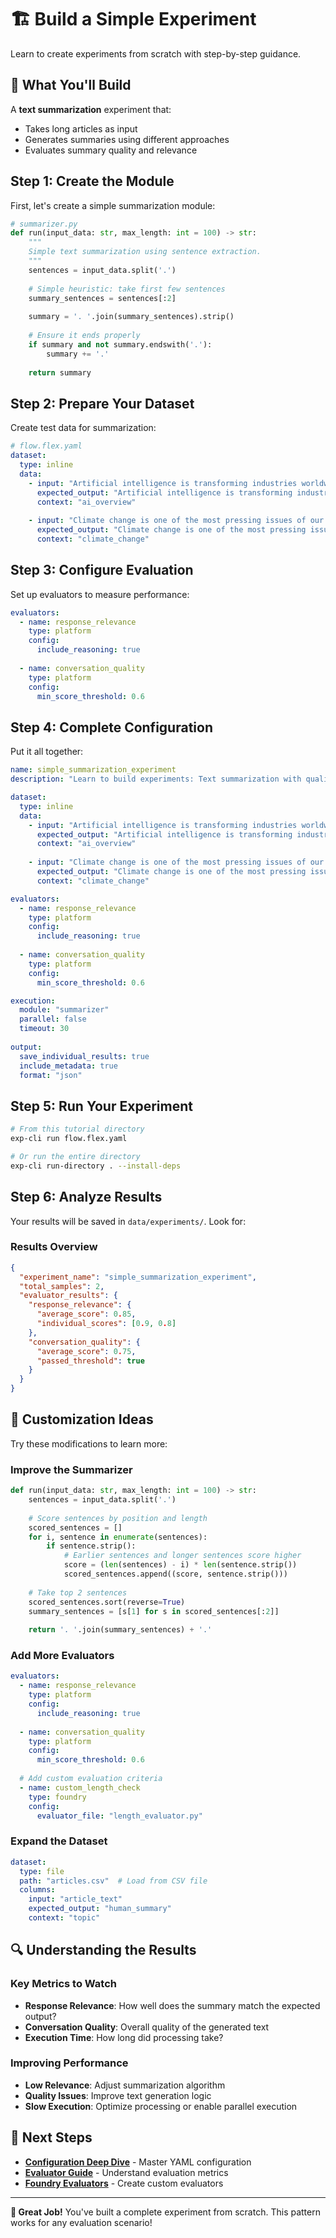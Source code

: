 # 🏗️ Build a Simple Experiment

Learn to create experiments from scratch with step-by-step guidance.

## 🎯 What You'll Build

A **text summarization** experiment that:
- Takes long articles as input
- Generates summaries using different approaches
- Evaluates summary quality and relevance

## Step 1: Create the Module

First, let's create a simple summarization module:

```python
# summarizer.py
def run(input_data: str, max_length: int = 100) -> str:
    """
    Simple text summarization using sentence extraction.
    """
    sentences = input_data.split('.')
    
    # Simple heuristic: take first few sentences
    summary_sentences = sentences[:2]
    
    summary = '. '.join(summary_sentences).strip()
    
    # Ensure it ends properly
    if summary and not summary.endswith('.'):
        summary += '.'
    
    return summary
```

## Step 2: Prepare Your Dataset

Create test data for summarization:

```yaml
# flow.flex.yaml
dataset:
  type: inline
  data:
    - input: "Artificial intelligence is transforming industries worldwide. Companies are investing billions in AI research and development. Machine learning algorithms are becoming more sophisticated every year. The future of AI looks incredibly promising with new breakthroughs happening regularly."
      expected_output: "Artificial intelligence is transforming industries worldwide. Companies are investing billions in AI research and development."
      context: "ai_overview"
      
    - input: "Climate change is one of the most pressing issues of our time. Rising temperatures are causing ice caps to melt at an alarming rate. Scientists are working on innovative solutions to reduce carbon emissions. Renewable energy sources are becoming more cost-effective and efficient."
      expected_output: "Climate change is one of the most pressing issues of our time. Rising temperatures are causing ice caps to melt at an alarming rate."
      context: "climate_change"
```

## Step 3: Configure Evaluation

Set up evaluators to measure performance:

```yaml
evaluators:
  - name: response_relevance
    type: platform
    config:
      include_reasoning: true
      
  - name: conversation_quality  
    type: platform
    config:
      min_score_threshold: 0.6
```

## Step 4: Complete Configuration

Put it all together:

```yaml
name: simple_summarization_experiment
description: "Learn to build experiments: Text summarization with quality evaluation"

dataset:
  type: inline
  data:
    - input: "Artificial intelligence is transforming industries worldwide. Companies are investing billions in AI research and development. Machine learning algorithms are becoming more sophisticated every year. The future of AI looks incredibly promising with new breakthroughs happening regularly."
      expected_output: "Artificial intelligence is transforming industries worldwide. Companies are investing billions in AI research and development."
      context: "ai_overview"
      
    - input: "Climate change is one of the most pressing issues of our time. Rising temperatures are causing ice caps to melt at an alarming rate. Scientists are working on innovative solutions to reduce carbon emissions. Renewable energy sources are becoming more cost-effective and efficient."
      expected_output: "Climate change is one of the most pressing issues of our time. Rising temperatures are causing ice caps to melt at an alarming rate."
      context: "climate_change"

evaluators:
  - name: response_relevance
    type: platform
    config:
      include_reasoning: true
      
  - name: conversation_quality
    type: platform  
    config:
      min_score_threshold: 0.6

execution:
  module: "summarizer"
  parallel: false
  timeout: 30
  
output:
  save_individual_results: true
  include_metadata: true
  format: "json"
```

## Step 5: Run Your Experiment

```bash
# From this tutorial directory
exp-cli run flow.flex.yaml

# Or run the entire directory
exp-cli run-directory . --install-deps
```

## Step 6: Analyze Results

Your results will be saved in `data/experiments/`. Look for:

### Results Overview
```json
{
  "experiment_name": "simple_summarization_experiment",
  "total_samples": 2,
  "evaluator_results": {
    "response_relevance": {
      "average_score": 0.85,
      "individual_scores": [0.9, 0.8]
    },
    "conversation_quality": {
      "average_score": 0.75,
      "passed_threshold": true
    }
  }
}
```

## 🎨 Customization Ideas

Try these modifications to learn more:

### Improve the Summarizer
```python
def run(input_data: str, max_length: int = 100) -> str:
    sentences = input_data.split('.')
    
    # Score sentences by position and length
    scored_sentences = []
    for i, sentence in enumerate(sentences):
        if sentence.strip():
            # Earlier sentences and longer sentences score higher
            score = (len(sentences) - i) * len(sentence.strip())
            scored_sentences.append((score, sentence.strip()))
    
    # Take top 2 sentences
    scored_sentences.sort(reverse=True)
    summary_sentences = [s[1] for s in scored_sentences[:2]]
    
    return '. '.join(summary_sentences) + '.'
```

### Add More Evaluators
```yaml
evaluators:
  - name: response_relevance
    type: platform
    config:
      include_reasoning: true
      
  - name: conversation_quality
    type: platform
    config:
      min_score_threshold: 0.6
      
  # Add custom evaluation criteria
  - name: custom_length_check
    type: foundry
    config:
      evaluator_file: "length_evaluator.py"
```

### Expand the Dataset
```yaml
dataset:
  type: file
  path: "articles.csv"  # Load from CSV file
  columns:
    input: "article_text"
    expected_output: "human_summary"
    context: "topic"
```

## 🔍 Understanding the Results

### Key Metrics to Watch
- **Response Relevance**: How well does the summary match the expected output?
- **Conversation Quality**: Overall quality of the generated text
- **Execution Time**: How long did processing take?

### Improving Performance
- **Low Relevance**: Adjust summarization algorithm
- **Quality Issues**: Improve text generation logic  
- **Slow Execution**: Optimize processing or enable parallel execution

## 🚀 Next Steps

- **[Configuration Deep Dive](../05-configuration/)** - Master YAML configuration
- **[Evaluator Guide](../06-evaluators/)** - Understand evaluation metrics
- **[Foundry Evaluators](../07-foundry-evaluators/)** - Create custom evaluators

---

**🎉 Great Job!** You've built a complete experiment from scratch. This pattern works for any evaluation scenario!